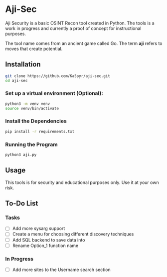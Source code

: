# Aji-Sec

Aji Security is a basic OSINT Recon tool created in Python.
The tools is a work in progress and currently a proof of concept for instructional purposes.

The tool name comes from an ancient game called Go. The term __aji__ refers to moves that create potential.

## Installation
```bash
git clone https://github.com/Ka5pyr/aji-sec.git
cd aji-sec
```
### Set up a virtual environment (Optional):
```bash
python3 -m venv venv
source venv/bin/activate
```
### Install the Dependencies
```bash
pip install -r requirements.txt
```
### Running the Program
```bash
python3 aji.py
```

## Usage
This tools is for security and educational purposes only.
Use it at your own risk.

## To-Do List
### Tasks
- [ ] Add more sysarg support 
- [ ] Create a menu for choosing different discovery techniques 
- [ ] Add SQL backend to save data into
- [ ] Rename Option_1 function name

### In Progress
- [ ] Add more sites to the Username search section
